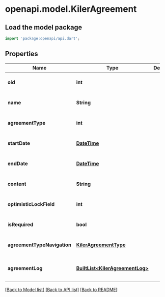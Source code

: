 # openapi.model.KilerAgreement

## Load the model package
```dart
import 'package:openapi/api.dart';
```

## Properties
Name | Type | Description | Notes
------------ | ------------- | ------------- | -------------
**oid** | **int** |  | [optional] [default to null]
**name** | **String** |  | [optional] [default to null]
**agreementType** | **int** |  | [optional] [default to null]
**startDate** | [**DateTime**](DateTime.md) |  | [optional] [default to null]
**endDate** | [**DateTime**](DateTime.md) |  | [optional] [default to null]
**content** | **String** |  | [optional] [default to null]
**optimisticLockField** | **int** |  | [optional] [default to null]
**isRequired** | **bool** |  | [optional] [default to null]
**agreementTypeNavigation** | [**KilerAgreementType**](KilerAgreementType.md) |  | [optional] [default to null]
**agreementLog** | [**BuiltList&lt;KilerAgreementLog&gt;**](KilerAgreementLog.md) |  | [optional] [default to const []]

[[Back to Model list]](../README.md#documentation-for-models) [[Back to API list]](../README.md#documentation-for-api-endpoints) [[Back to README]](../README.md)


